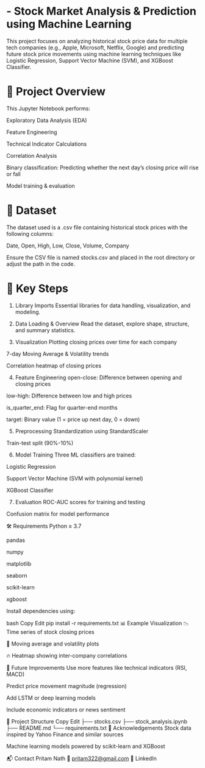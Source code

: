 # - Stock Market Analysis & Prediction using Machine Learning
This project focuses on analyzing historical stock price data for multiple tech companies (e.g., Apple, Microsoft, Netflix, Google) and predicting future stock price movements using machine learning techniques like Logistic Regression, Support Vector Machine (SVM), and XGBoost Classifier.

# 🚀 Project Overview
This Jupyter Notebook performs:

Exploratory Data Analysis (EDA)

Feature Engineering

Technical Indicator Calculations

Correlation Analysis

Binary classification: Predicting whether the next day’s closing price will rise or fall

Model training & evaluation

 # 📁 Dataset
The dataset used is a .csv file containing historical stock prices with the following columns:

Date, Open, High, Low, Close, Volume, Company

Ensure the CSV file is named stocks.csv and placed in the root directory or adjust the path in the code.

# 📌 Key Steps
1. Library Imports
Essential libraries for data handling, visualization, and modeling.

2. Data Loading & Overview
Read the dataset, explore shape, structure, and summary statistics.

3. Visualization
Plotting closing prices over time for each company

7-day Moving Average & Volatility trends

Correlation heatmap of closing prices

4. Feature Engineering
open-close: Difference between opening and closing prices

low-high: Difference between low and high prices

is_quarter_end: Flag for quarter-end months

target: Binary value (1 = price up next day, 0 = down)

5. Preprocessing
Standardization using StandardScaler

Train-test split (90%-10%)

6. Model Training
Three ML classifiers are trained:

Logistic Regression

Support Vector Machine (SVM with polynomial kernel)

XGBoost Classifier

7. Evaluation
ROC-AUC scores for training and testing

Confusion matrix for model performance

🛠️ Requirements
Python ≥ 3.7

pandas

numpy

matplotlib

seaborn

scikit-learn

xgboost

Install dependencies using:

bash
Copy
Edit
pip install -r requirements.txt
📊 Example Visualization
📉 Time series of stock closing prices

🔁 Moving average and volatility plots

🔥 Heatmap showing inter-company correlations

📍 Future Improvements
Use more features like technical indicators (RSI, MACD)

Predict price movement magnitude (regression)

Add LSTM or deep learning models

Include economic indicators or news sentiment

📂 Project Structure
Copy
Edit
├── stocks.csv
├── stock_analysis.ipynb
├── README.md
└── requirements.txt
🙌 Acknowledgements
Stock data inspired by Yahoo Finance and similar sources

Machine learning models powered by scikit-learn and XGBoost

📬 Contact
Pritam Nath
📧 pritam322@gmail.com
🔗 LinkedIn
